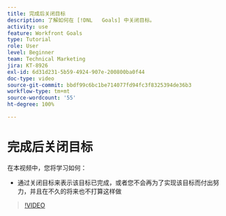 ```yaml
---
title: 完成后关闭目标
description: 了解如何在 [!DNL   Goals] 中关闭目标。
activity: use
feature: Workfront Goals
type: Tutorial
role: User
level: Beginner
team: Technical Marketing
jira: KT-8926
exl-id: 6d31d231-5b59-4924-907e-200800ba0f44
doc-type: video
source-git-commit: bbdf99c6bc1be714077fd94fc3f8325394de36b3
workflow-type: tm+mt
source-wordcount: '55'
ht-degree: 100%

---
```


# 完成后关闭目标

在本视频中，您将学习如何：

* 通过关闭目标来表示该目标已完成，或者您不会再为了实现该目标而付出努力，并且在不久的将来也不打算这样做

>[!VIDEO](https://video.tv.adobe.com/v/3415939/?quality=12&learn=on&enablevpops=1&captions=chi_hans)
